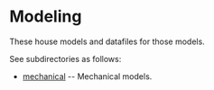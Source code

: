 Modeling
========

These house models and datafiles for those models.

See subdirectories as follows:

* [mechanical](mechanical/README.md) -- Mechanical models.
